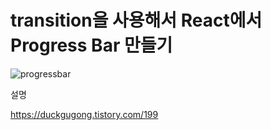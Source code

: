 # transition을 사용해서 React에서 Progress Bar 만들기

![progressbar](https://user-images.githubusercontent.com/55455103/130239997-9c1fabaa-0ea7-48f6-9b30-a6349010312f.gif)

설명

https://duckgugong.tistory.com/199


